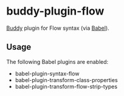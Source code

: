# buddy-plugin-flow

[Buddy](https://www.npmjs.com/package/buddy) plugin for Flow syntax (via [Babel](http://babeljs.io)).

## Usage

The following Babel plugins are enabled:

- babel-plugin-syntax-flow
- babel-plugin-transform-class-properties
- babel-plugin-transform-flow-strip-types